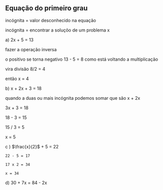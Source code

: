 ## Equação do primeiro grau


incógnita = valor desconhecido na equação

incógnita = encontrar a soluçõo de um problema x

a) 2x + 5 = 13   

fazer a operação inversa 

o positivo se torna negativo 13 - 5 = 8  como está voltando a multiplicação

vira divisão  8/2 = 4 

então x = 4

b) x + 2x + 3 = 18 

quando a duas ou mais incógnita podemos somar  que são x + 2x 

 3x + 3 = 18
 
18 - 3 = 15 

15 / 3 = 5 

x = 5 

c ) $\frac{x}{2}$ + 5 = 22

    22 - 5 = 17 
    
    17 x 2 = 34 
    
    x = 34 
    
d) 30 + 7x = 84 - 2x 

